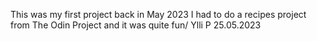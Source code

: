 This was my first project back in May 2023
I had to do a recipes project from The Odin Project and it was quite fun/
Ylli P 25.05.2023